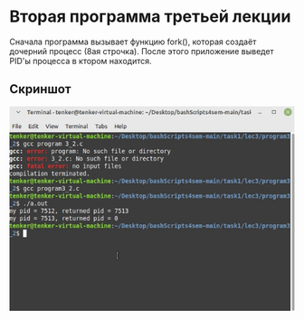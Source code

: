 # Вторая программа третьей лекции

Сначала программа вызывает функцию fork(), которая создаёт дочерний процесс (8ая строчка). После этого приложение выведет PID'ы процесса в ктором находится.

## Скриншот
<img src="https://github.com/tenker01/OS_4/blob/main/Screenshots/3.jpg">

